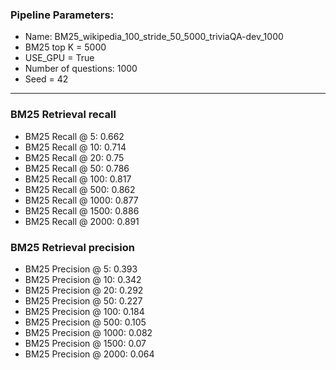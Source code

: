 ### Pipeline Parameters:
* Name: BM25_wikipedia_100_stride_50_5000_triviaQA-dev_1000
* BM25 top K = 5000
* USE_GPU = True
* Number of questions: 1000
* Seed = 42
------
### BM25 Retrieval recall 
* BM25 Recall @ 5: 0.662
* BM25 Recall @ 10: 0.714
* BM25 Recall @ 20: 0.75
* BM25 Recall @ 50: 0.786
* BM25 Recall @ 100: 0.817
* BM25 Recall @ 500: 0.862
* BM25 Recall @ 1000: 0.877
* BM25 Recall @ 1500: 0.886
* BM25 Recall @ 2000: 0.891
### BM25 Retrieval precision 
* BM25 Precision @ 5: 0.393
* BM25 Precision @ 10: 0.342
* BM25 Precision @ 20: 0.292
* BM25 Precision @ 50: 0.227
* BM25 Precision @ 100: 0.184
* BM25 Precision @ 500: 0.105
* BM25 Precision @ 1000: 0.082
* BM25 Precision @ 1500: 0.07
* BM25 Precision @ 2000: 0.064
